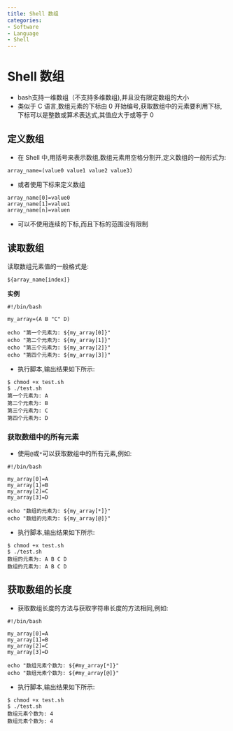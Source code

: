 ```yaml
---
title: Shell 数组
categories:
- Software
- Language
- Shell
---
```

# Shell 数组

- bash支持一维数组（不支持多维数组),并且没有限定数组的大小
- 类似于 C 语言,数组元素的下标由 0 开始编号,获取数组中的元素要利用下标,下标可以是整数或算术表达式,其值应大于或等于 0

## 定义数组

- 在 Shell 中,用括号来表示数组,数组元素用空格分割开,定义数组的一般形式为:

```shell
array_name=(value0 value1 value2 value3)
```

- 或者使用下标来定义数组

```shell
array_name[0]=value0
array_name[1]=value1
array_name[n]=valuen
```

- 可以不使用连续的下标,而且下标的范围没有限制

## 读取数组

读取数组元素值的一般格式是:

```
${array_name[index]}
```

**实例**

```shell
#!/bin/bash

my_array=(A B "C" D)

echo "第一个元素为: ${my_array[0]}"
echo "第二个元素为: ${my_array[1]}"
echo "第三个元素为: ${my_array[2]}"
echo "第四个元素为: ${my_array[3]}"
```

- 执行脚本,输出结果如下所示:

```shell
$ chmod +x test.sh
$ ./test.sh
第一个元素为: A
第二个元素为: B
第三个元素为: C
第四个元素为: D
```

### 获取数组中的所有元素

- 使用`@`或`*`可以获取数组中的所有元素,例如:

```shell
#!/bin/bash

my_array[0]=A
my_array[1]=B
my_array[2]=C
my_array[3]=D

echo "数组的元素为: ${my_array[*]}"
echo "数组的元素为: ${my_array[@]}"
```

- 执行脚本,输出结果如下所示:

```shell
$ chmod +x test.sh
$ ./test.sh
数组的元素为: A B C D
数组的元素为: A B C D
```

## 获取数组的长度

- 获取数组长度的方法与获取字符串长度的方法相同,例如:

```shell
#!/bin/bash

my_array[0]=A
my_array[1]=B
my_array[2]=C
my_array[3]=D

echo "数组元素个数为: ${#my_array[*]}"
echo "数组元素个数为: ${#my_array[@]}"
```

- 执行脚本,输出结果如下所示:

```shell
$ chmod +x test.sh
$ ./test.sh
数组元素个数为: 4
数组元素个数为: 4
```